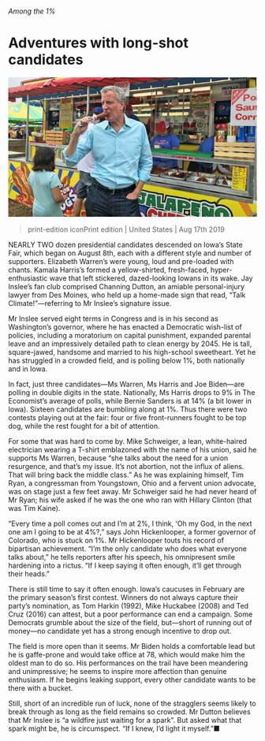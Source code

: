 ###### Among the 1%

# Adventures with long-shot candidates 

![image](images/20190817_USP001_0.jpg) 

> print-edition iconPrint edition | United States | Aug 17th 2019 

NEARLY TWO dozen presidential candidates descended on Iowa’s State Fair, which began on August 8th, each with a different style and number of supporters. Elizabeth Warren’s were young, loud and pre-loaded with chants. Kamala Harris’s formed a yellow-shirted, fresh-faced, hyper-enthusiastic wave that left stickered, dazed-looking Iowans in its wake. Jay Inslee’s fan club comprised Channing Dutton, an amiable personal-injury lawyer from Des Moines, who held up a home-made sign that read, “Talk Climate!”—referring to Mr Inslee’s signature issue. 

Mr Inslee served eight terms in Congress and is in his second as Washington’s governor, where he has enacted a Democratic wish-list of policies, including a moratorium on capital punishment, expanded parental leave and an impressively detailed path to clean energy by 2045. He is tall, square-jawed, handsome and married to his high-school sweetheart. Yet he has struggled in a crowded field, and is polling below 1%, both nationally and in Iowa. 

In fact, just three candidates—Ms Warren, Ms Harris and Joe Biden—are polling in double digits in the state. Nationally, Ms Harris drops to 9% in The Economist’s average of polls, while Bernie Sanders is at 14% (a bit lower in Iowa). Sixteen candidates are bumbling along at 1%. Thus there were two contests playing out at the fair: four or five front-runners fought to be top dog, while the rest fought for a bit of attention. 

For some that was hard to come by. Mike Schweiger, a lean, white-haired electrician wearing a T-shirt emblazoned with the name of his union, said he supports Ms Warren, because “she talks about the need for a union resurgence, and that’s my issue. It’s not abortion, not the influx of aliens. That will bring back the middle class.” As he was explaining himself, Tim Ryan, a congressman from Youngstown, Ohio and a fervent union advocate, was on stage just a few feet away. Mr Schweiger said he had never heard of Mr Ryan; his wife asked if he was the one who ran with Hillary Clinton (that was Tim Kaine). 

“Every time a poll comes out and I’m at 2%, I think, ‘Oh my God, in the next one am I going to be at 4%?,” says John Hickenlooper, a former governor of Colorado, who is stuck on 1%. Mr Hickenlooper touts his record of bipartisan achievement. “I’m the only candidate who does what everyone talks about,” he tells reporters after his speech, his omnipresent smile hardening into a rictus. “If I keep saying it often enough, it’ll get through their heads.” 

There is still time to say it often enough. Iowa’s caucuses in February are the primary season’s first contest. Winners do not always capture their party’s nomination, as Tom Harkin (1992), Mike Huckabee (2008) and Ted Cruz (2016) can attest, but a poor performance can end a campaign. Some Democrats grumble about the size of the field, but—short of running out of money—no candidate yet has a strong enough incentive to drop out. 

The field is more open than it seems. Mr Biden holds a comfortable lead but he is gaffe-prone and would take office at 78, which would make him the oldest man to do so. His performances on the trail have been meandering and unimpressive; he seems to inspire more affection than genuine enthusiasm. If he begins leaking support, every other candidate wants to be there with a bucket. 

Still, short of an incredible run of luck, none of the stragglers seems likely to break through as long as the field remains so crowded. Mr Dutton believes that Mr Inslee is “a wildfire just waiting for a spark”. But asked what that spark might be, he is circumspect. “If I knew, I’d light it myself.”■ 

